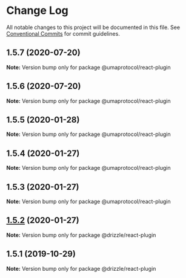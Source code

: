 # Change Log

All notable changes to this project will be documented in this file.
See [Conventional Commits](https://conventionalcommits.org) for commit guidelines.

## 1.5.7 (2020-07-20)

**Note:** Version bump only for package @umaprotocol/react-plugin





## 1.5.6 (2020-07-20)

**Note:** Version bump only for package @umaprotocol/react-plugin





## 1.5.5 (2020-01-28)

**Note:** Version bump only for package @umaprotocol/react-plugin





## 1.5.4 (2020-01-27)

**Note:** Version bump only for package @umaprotocol/react-plugin





## 1.5.3 (2020-01-27)

**Note:** Version bump only for package @umaprotocol/react-plugin





## [1.5.2](https://github.com/trufflesuite/drizzle/compare/@drizzle/react-plugin@1.5.1...@drizzle/react-plugin@1.5.2) (2020-01-27)

**Note:** Version bump only for package @drizzle/react-plugin





## 1.5.1 (2019-10-29)

**Note:** Version bump only for package @drizzle/react-plugin
